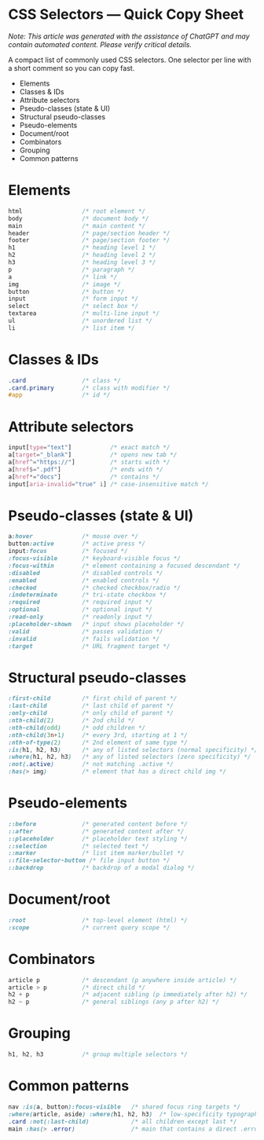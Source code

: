<!-- ********************* -->

# CSS Selectors — Quick Copy Sheet

<!-- ********************* -->

*Note: This article was generated with the assistance of ChatGPT and may contain automated content. Please verify critical details.*

A compact list of commonly used CSS selectors. One selector per line with a short comment so you can copy fast.

* Elements
* Classes & IDs
* Attribute selectors
* Pseudo-classes (state & UI)
* Structural pseudo-classes
* Pseudo-elements
* Document/root
* Combinators
* Grouping
* Common patterns

<!-- ********************* -->

# Elements

<!-- ********************* -->

```css
html                 /* root element */
body                 /* document body */
main                 /* main content */
header               /* page/section header */
footer               /* page/section footer */
h1                   /* heading level 1 */
h2                   /* heading level 2 */
h3                   /* heading level 3 */
p                    /* paragraph */
a                    /* link */
img                  /* image */
button               /* button */
input                /* form input */
select               /* select box */
textarea             /* multi-line input */
ul                   /* unordered list */
li                   /* list item */
```

<!-- ********************* -->

# Classes & IDs

<!-- ********************* -->

```css
.card                /* class */
.card.primary        /* class with modifier */
#app                 /* id */
```

<!-- ********************* -->

# Attribute selectors

<!-- ********************* -->

```css
input[type="text"]           /* exact match */
a[target="_blank"]           /* opens new tab */
a[href^="https://"]          /* starts with */
a[href$=".pdf"]              /* ends with */
a[href*="docs"]              /* contains */
input[aria-invalid="true" i] /* case-insensitive match */
```

<!-- ********************* -->

# Pseudo-classes (state & UI)

<!-- ********************* -->

```css
a:hover              /* mouse over */
button:active        /* active press */
input:focus          /* focused */
:focus-visible       /* keyboard-visible focus */
:focus-within        /* element containing a focused descendant */
:disabled            /* disabled controls */
:enabled             /* enabled controls */
:checked             /* checked checkbox/radio */
:indeterminate       /* tri-state checkbox */
:required            /* required input */
:optional            /* optional input */
:read-only           /* readonly input */
:placeholder-shown   /* input shows placeholder */
:valid               /* passes validation */
:invalid             /* fails validation */
:target              /* URL fragment target */
```

<!-- ********************* -->

# Structural pseudo-classes

<!-- ********************* -->

```css
:first-child         /* first child of parent */
:last-child          /* last child of parent */
:only-child          /* only child of parent */
:nth-child(2)        /* 2nd child */
:nth-child(odd)      /* odd children */
:nth-child(3n+1)     /* every 3rd, starting at 1 */
:nth-of-type(2)      /* 2nd element of same type */
:is(h1, h2, h3)      /* any of listed selectors (normal specificity) */
:where(h1, h2, h3)   /* any of listed selectors (zero specificity) */
:not(.active)        /* not matching .active */
:has(> img)          /* element that has a direct child img */
```

<!-- ********************* -->

# Pseudo-elements

<!-- ********************* -->

```css
::before             /* generated content before */
::after              /* generated content after */
::placeholder        /* placeholder text styling */
::selection          /* selected text */
::marker             /* list item marker/bullet */
::file-selector-button /* file input button */
::backdrop           /* backdrop of a modal dialog */
```

<!-- ********************* -->

# Document/root

<!-- ********************* -->

```css
:root                /* top-level element (html) */
:scope               /* current query scope */
```

<!-- ********************* -->

# Combinators

<!-- ********************* -->

```css
article p            /* descendant (p anywhere inside article) */
article > p          /* direct child */
h2 + p               /* adjacent sibling (p immediately after h2) */
h2 ~ p               /* general siblings (any p after h2) */
```

<!-- ********************* -->

# Grouping

<!-- ********************* -->

```css
h1, h2, h3           /* group multiple selectors */
```

<!-- ********************* -->

# Common patterns

<!-- ********************* -->

```css
nav :is(a, button):focus-visible   /* shared focus ring targets */
:where(article, aside) :where(h1, h2, h3)  /* low-specificity typography base */
.card :not(:last-child)            /* all children except last */
main :has(> .error)                /* main that contains a direct .error child */
```
